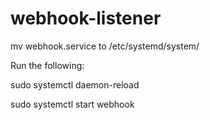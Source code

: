 # webhook-listener

mv webhook.service to /etc/systemd/system/

Run the following:

sudo systemctl daemon-reload

sudo systemctl start webhook

